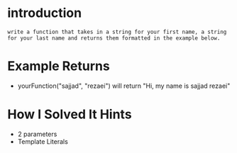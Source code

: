 # introduction
    write a function that takes in a string for your first name, a string for your last name and returns them formatted in the example below.
# Example Returns
* yourFunction("sajjad", "rezaei") will return "Hi, my name is sajjad rezaei"
# How I Solved It Hints
* 2 parameters
* Template Literals